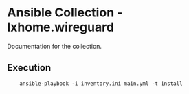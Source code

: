 # Ansible Collection - lxhome.wireguard

Documentation for the collection.

## Execution
``` shell
    ansible-playbook -i inventory.ini main.yml -t install
```